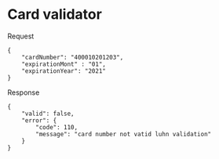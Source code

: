 # Card validator

Request
```
{
    "cardNumber": "400010201203",
    "expirationMont" : "01",
    "expirationYear": "2021"
}
```

Response
```
{
    "valid": false,
    "error": {
        "code": 110,
        "message": "card number not vatid luhn validation"
    }
}
```


